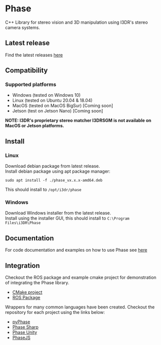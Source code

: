 # Phase
C++ Library for stereo vision and 3D manipulation using I3DR's stereo camera systems.

## Latest release
Find the latest releases [here](https://github.com/i3drobotics/phase/releases/latest)

## Compatibility
### Supported platforms
 - Windows (tested on Windows 10)
 - Linux (tested on Ubuntu 20.04 & 18.04)
 - MacOS (tested on MacOS BigSur) [Coming soon]
 - Jetson (test on Jetson Nano) [Coming soon]

**NOTE: I3DR's proprietary stereo matcher I3DRSGM is not available on MacOS or Jetson platforms.**

## Install
### Linux
Download debian package from latest release.  
Install debian package using apt package manager:
```
sudo apt install -f ./phase_vx.x.x-amd64.deb
```
This should install to `/opt/i3dr/phase`
### Windows
Download Windows installer from the latest release.  
Install using the installer GUI, this should install to `C:\Program Files\i3DR\Phase`

## Documentation
For code documentation and examples on how to use Phase see [here](https://i3drobotics.github.io/phase/index.html)

## Integration
Checkout the ROS package and example cmake project for demonstration of integrating the Phase library.
- [CMake project](https://github.com/i3drobotics/phase-cmake)
- [ROS Package](https://github.com/i3drobotics/phase-ros)

Wrappers for many common languages have been created. Checkout the repository for each project using the links below:
- [pyPhase](https://github.com/i3drobotics/pyphase)
- [Phase Sharp](https://github.com/i3drobotics/phase-sharp)
- [Phase Unity](https://github.com/i3drobotics/phase-unity)
- [PhaseJS](https://github.com/i3drobotics/phasejs)
